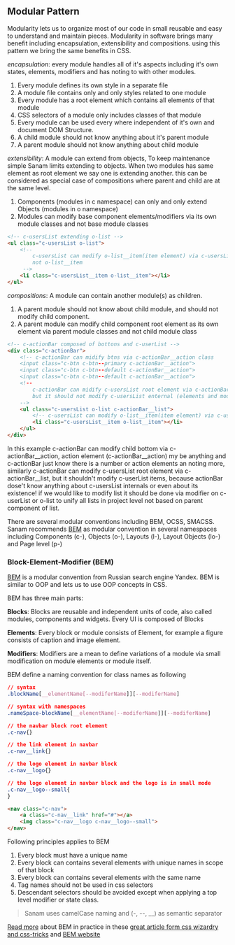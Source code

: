 ## Modular Pattern
Modularity lets us to organize most of our code in small reusable and
easy to understand and maintain pieces. Modularity in software brings
many benefit including encapsulation, extensibility and compositions.
using this pattern we bring the same benefits in CSS.

*encapsulation*: 
every module handles all of it's aspects including it's own states, elements, modifiers and
has noting to with other modules.

1. Every module defines its own style in a separate file
2. A module file contains only and only styles related to one module
3. Every module has a root element which contains all elements of that module   
4. CSS selectors of a module only includes classes of that module
5. Every module can be used every where independent of it's own and document DOM Structure.   
6. A child module should not know anything about it's parent module
7. A parent module should not know anything about child module
 
*extensibility*: 
A module can extend from objects, To keep maintenance simple Sanam limits extending to objects.
When two modules has same element as root element we say one is extending another. this can
be considered as special case of compositions where parent and child are at the same level.

1. Components (modules in c namespace) can only and only extend Objects (modules in o namespace)
2. Modules can modify base component elements/modifiers via its own module classes and not base
module classes

```html
<!-- c-usersList extending o-list -->
<ul class="c-usersList o-list">
    <!-- 
        c-usersList can modify o-list__item(item element) via c-usersList__item class
        not o-list__item
     -->
    <li class="c-usersList__item o-list__item"></li>
</ul>
```

*compositions*: 
A module can contain another module(s) as children.

1. A parent module should not know about child module, and should not modify child component.
2. A parent module can modify child component root element as its own element via parent module classes and 
not child module class

```html
<!-- c-actionBar composed of bottons and c-userList -->
<div class="c-actionBar">
    <!-- c-actionBar can midify btns via c-actionBar__action class
    <input class="c-btn c-btn--primary c-actionBar__action">
    <input class="c-btn c-btn--default c-actionBar__action">
    <input class="c-btn c-btn--default c-actionBar__action">
    <!-- 
        c-actionBar can midify c-usersList root element via c-actionBar__list class
        but it should not modify c-usersList enternal (elements and modifiers)
    -->    
    <ul class="c-usersList o-list c-actionBar__list">
        <!-- c-usersList can modify o-list__item(item element) via c-usersList__item -->
        <li class="c-usersList__item o-list__item"></li>
    </ul>
</div>
```

In this example c-actionBar can modify child bottom via c-actionBar__action,
action element (c-actionBar__action) my be anything and c-actionBar just know there is a
number or action elements an noting more, similarly c-actionBar can modify c-usersList root element
via c-actionBar__list, but it shouldn't modify c-userList items, because actionBar dose't know anything
about c-usersList internals or even about its existence! if we would like to modify list it should be
done via modifier on c-userList or o-list to unify all lists in project level not based on parent
component of list.

There are several modular conventions including BEM, OCSS, SMACSS. 
Sanam recommends [BEM](https://en.bem.info/) as modular convention in several
namespaces including Components (c-), Objects (o-), Layouts (l-), Layout Objects (lo-)
and Page level (p-)

### Block-Element-Modifier (BEM)
[BEM](https://en.bem.info/) is a modular convention from Russian search engine Yandex.
BEM is similar to OOP and lets us to use OOP concepts in CSS. 

BEM has three main parts:

**Blocks**:
Blocks are reusable and independent units of code, also called modules, 
components and widgets. Every UI is composed of Blocks

**Elements**:
Every block or module consists of Element, for example a figure consists of caption and image element.

**Modifiers**:
Modifiers are a mean to define variations of a module via small modification on module elements or module itself.

BEM define a naming convention for class names as following 

```css
// syntax
.blockName[__elementName[--modiferName]][--modiferName]

// syntax with namespaces
.nameSpace-blockName[__elementName[--modiferName]][--modiferName]
```
  
```css
// the navbar block root element
.c-nav{}

// the link element in navbar
.c-nav__link{}

// the logo element in navbar block
.c-nav__logo{}

// the logo element in navbar block and the logo is in small mode
.c-nav__logo--small{
}
```

```html
<nav class="c-nav">
    <a class="c-nav__link" href="#"></a>
    <img class="c-nav__logo c-nav__logo--small"> 
</nav>
```

Following principles applies to BEM

1. Every block must have a unique name
2. Every block can contains several elements with unique names
 in scope of that block
3. Every block can contains several elements with the same name
4. Tag names should not be used in css selectors 
5. Descendant selectors should be avoided except when applying
 a top level modifier or state class.
  
> Sanam uses camelCase naming and (-, --, __) as semantic separator  
 
[Read more](http://csswizardry.com/2013/01/mindbemding-getting-your-head-round-bem-syntax/) about BEM in practice in these [great article form css wizardry](http://csswizardry.com/2013/01/mindbemding-getting-your-head-round-bem-syntax/) [and css-tricks](https://css-tricks.com/bem-101/) and [BEM website](http://getbem.com/)  

